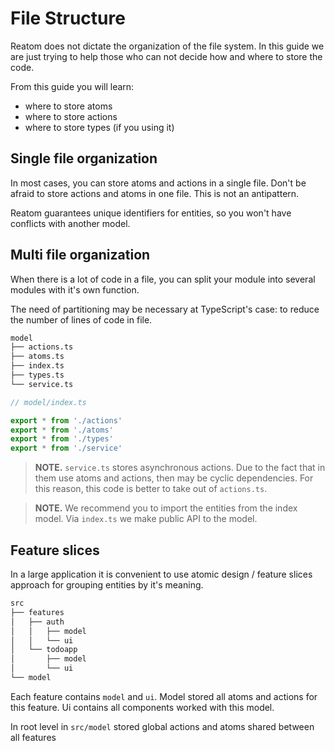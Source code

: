 # File Structure

Reatom does not dictate the organization of the file system. In this guide we are just trying to help those who can not decide how and where to store the code.

From this guide you will learn:

- where to store atoms
- where to store actions
- where to store types (if you using it)

## Single file organization

In most cases, you can store atoms and actions in a single file. Don't be afraid to store actions and atoms in one file. This is not an antipattern.

Reatom guarantees unique identifiers for entities, so you won't have conflicts with another model.

## Multi file organization

When there is a lot of code in a file, you can split your module into several modules with it's own function.

The need of partitioning may be necessary at TypeScript's case: to reduce the number of lines of code in file.

```sh
model
├── actions.ts
├── atoms.ts
├── index.ts
├── types.ts
└── service.ts
```

```js
// model/index.ts

export * from './actions'
export * from './atoms'
export * from './types'
export * from './service'
```

> **NOTE.** `service.ts` stores asynchronous actions. Due to the fact that in them use atoms and actions, then may be cyclic dependencies. For this reason, this code is better to take out of `actions.ts`.

> **NOTE.** We recommend you to import the entities from the index model. Via `index.ts` we make public API to the model.

## Feature slices

In a large application it is convenient to use atomic design / feature slices approach for grouping entities by it's meaning.

```sh
src
├── features
│   ├── auth
│   │   ├── model
│   │   └── ui
│   └── todoapp
│       ├── model
│       └── ui
└── model
```

Each feature contains `model` and `ui`.
Model stored all atoms and actions for this feature.
Ui contains all components worked with this model.

In root level in `src/model` stored global actions and atoms shared between all features

